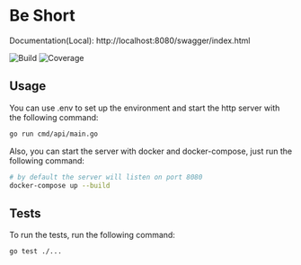 # Be Short

Documentation(Local): http://localhost:8080/swagger/index.html

![Build](https://github.com/wellingtonlope/ticket-api/actions/workflows/build.yaml/badge.svg)
![Coverage](https://img.shields.io/badge/Coverage-0%25-red)

## Usage
You can use .env to set up the environment and start the http server with the following command:
```bash
go run cmd/api/main.go
```

Also, you can start the server with docker and docker-compose, just run the following command:
```bash
# by default the server will listen on port 8080
docker-compose up --build
```

## Tests
To run the tests, run the following command:
```bash
go test ./...
```